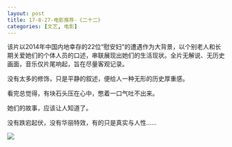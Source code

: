 ```yaml
---
layout: post
title: 17-8-27-电影推荐-《二十二》
categories: [文艺, 电影]
---
```


该片以2014年中国内地幸存的22位“慰安妇”的遭遇作为大背景，以个别老人和长期关爱她们的个体人员的口述，串联展现出她们的生活现状。全片无解说、无历史画面，音乐仅片尾响起，旨在尽量客观记录。

没有太多的修饰，只是平静的叙述，便给人一种无形的历史厚重感。

看完总觉得，有块石头压在心中，憋着一口气吐不出来。

她们的故事，应该让人知道了。

没有跌宕起伏，没有华丽特效，有的只是真实与人性……

![](https://gss0.bdstatic.com/94o3dSag_xI4khGkpoWK1HF6hhy/baike/c0%3Dbaike933%2C5%2C5%2C933%2C330/sign=0cc0d2669ddda144ce0464e0d3debbc7/8644ebf81a4c510fd9ee946f6a59252dd42aa598.jpg)
